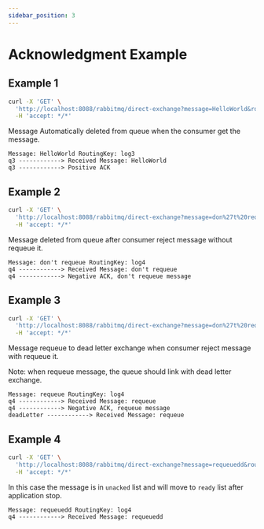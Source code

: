 ```yaml
---
sidebar_position: 3
---
```


# Acknowledgment Example

## Example 1

```bash
curl -X 'GET' \
  'http://localhost:8088/rabbitmq/direct-exchange?message=HelloWorld&routingKey=log3&expiration=0' \
  -H 'accept: */*'
```
Message Automatically deleted from queue when the consumer get the message.

```text
Message: HelloWorld RoutingKey: log3
q3 ------------> Received Message: HelloWorld
q3 ------------> Positive ACK 
```

## Example 2

```bash
curl -X 'GET' \
  'http://localhost:8088/rabbitmq/direct-exchange?message=don%27t%20requeue&routingKey=log4&expiration=0' \
  -H 'accept: */*'
```
Message deleted from queue after consumer reject message without requeue it.

```text
Message: don't requeue RoutingKey: log4
q4 ------------> Received Message: don't requeue
q4 ------------> Negative ACK, don't requeue message
```

## Example 3

```bash
curl -X 'GET' \
  'http://localhost:8088/rabbitmq/direct-exchange?message=don%27t%20requeue&routingKey=log4&expiration=0' \
  -H 'accept: */*'
```
Message requeue to dead letter exchange when consumer reject message with requeue it.

Note: when requeue message, the queue should link with dead letter exchange.

```text
Message: requeue RoutingKey: log4
q4 ------------> Received Message: requeue
q4 ------------> Negative ACK, requeue message
deadLetter ------------> Received Message: requeue
```

## Example 4

```bash
curl -X 'GET' \
  'http://localhost:8088/rabbitmq/direct-exchange?message=requeuedd&routingKey=log4&expiration=0' \
  -H 'accept: */*'
```

In this case the message is in `unacked` list and will move to `ready` list after application stop.

```text
Message: requeuedd RoutingKey: log4
q4 ------------> Received Message: requeuedd
```
